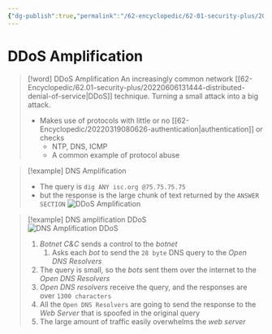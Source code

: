 ```yaml
---
{"dg-publish":true,"permalink":"/62-encyclopedic/62-01-security-plus/20220606131816-ddos-amplification/","dgHomeLink":true,"dgPassFrontmatter":false}
---
```



# DDoS Amplification

>[!word] DDoS Amplification
> An increasingly common network [[62-Encyclopedic/62.01-security-plus/20220606131444-distributed-denial-of-service|DDoS]] technique. Turning a small attack into a big attack. 
> - Makes use of protocols with little or no [[62-Encyclopedic/20220319080626-authentication|authentication]] or checks 
>     - NTP, DNS, ICMP 
>     - A common example of protocol abuse 
> 

>[!example] DNS Amplification 
>- The query is `dig ANY isc.org @75.75.75.75`   
>- but the response is the large chunk of text returned by the `ANSWER SECTION`
>![DDoS Amplification](https://raw.githubusercontent.com/SheepYY039/PicGo-images/main/img/202206061320190.png)

> [!example] DNS amplification DDoS  
> ![DNS Amplification DDoS](https://raw.githubusercontent.com/SheepYY039/PicGo-images/main/img/202206061328278.png)
> 1. *Botnet C&C* sends a control to the *botnet*
>     1. Asks each *bot* to send the `28 byte` DNS query to the *Open DNS Resolvers*
> 2. The query is small, so the *bots* sent them over the internet to the *Open DNS Resolvers*
> 3. *Open DNS resolvers* receive the query, and the responses are over `1300 characters`  
> 4. All the `Open DNS Resolvers` are going to send the response to the *Web Server* that is spoofed in the original query 
> 5. The large amount of traffic easily overwhelms the *web server* 
